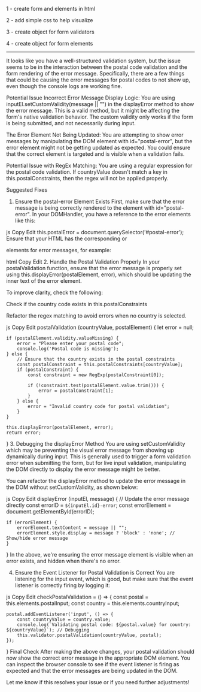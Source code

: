 1 - create form and elements in html

2 - add simple css to help visualize

3 - create object for form validators

4 - create object for form elements

*******************

It looks like you have a well-structured validation system, but the issue seems to be in the interaction between the postal code validation and the form rendering of the error message. Specifically, there are a few things that could be causing the error messages for postal codes to not show up, even though the console logs are working fine.

Potential Issue
Incorrect Error Message Display Logic:
You are using inputEl.setCustomValidity(message || "") in the displayError method to show the error message. This is a valid method, but it might be affecting the form's native validation behavior. The custom validity only works if the form is being submitted, and not necessarily during input.

The Error Element Not Being Updated:
You are attempting to show error messages by manipulating the DOM element with id="postal-error", but the error element might not be getting updated as expected. You could ensure that the correct element is targeted and is visible when a validation fails.

Potential Issue with RegEx Matching:
You are using a regular expression for the postal code validation. If countryValue doesn't match a key in this.postalConstraints, then the regex will not be applied properly.

Suggested Fixes
1. Ensure the postal-error Element Exists
First, make sure that the error message is being correctly rendered to the element with id="postal-error". In your DOMHandler, you have a reference to the error elements like this:

js
Copy
Edit
this.postalError = document.querySelector('#postal-error');
Ensure that your HTML has the corresponding <span> or <div> elements for error messages, for example:

html
Copy
Edit
<span id="postal-error" class="error-message"></span>
2. Handle the Postal Validation Properly
In your postalValidation function, ensure that the error message is properly set using this.displayError(postalElement, error), which should be updating the inner text of the error element.

To improve clarity, check the following:

Check if the country code exists in this.postalConstraints

Refactor the regex matching to avoid errors when no country is selected.

js
Copy
Edit
postalValidation (countryValue, postalElement) {
    let error = null;

    if (postalElement.validity.valueMissing) {
        error = "Please enter your postal code";
        console.log('Postal code is missing');
    } else {
        // Ensure that the country exists in the postal constraints
        const postalConstraint = this.postalConstraints[countryValue];
        if (postalConstraint) {
            const constraint = new RegExp(postalConstraint[0]);

            if (!constraint.test(postalElement.value.trim())) {
                error = postalConstraint[1];
            }
        } else {
            error = "Invalid country code for postal validation";
        }
    }

    this.displayError(postalElement, error);
    return error;
}
3. Debugging the displayError Method
You are using setCustomValidity which may be preventing the visual error message from showing up dynamically during input. This is generally used to trigger a form validation error when submitting the form, but for live input validation, manipulating the DOM directly to display the error message might be better.

You can refactor the displayError method to update the error message in the DOM without setCustomValidity, as shown below:

js
Copy
Edit
displayError (inputEl, message) {
    // Update the error message directly
    const errorID = `${inputEl.id}-error`;
    const errorElement = document.getElementById(errorID);

    if (errorElement) {
        errorElement.textContent = message || "";
        errorElement.style.display = message ? 'block' : 'none'; // Show/hide error message
    }
}
In the above, we're ensuring the error message element is visible when an error exists, and hidden when there's no error.

4. Ensure the Event Listener for Postal Validation is Correct
You are listening for the input event, which is good, but make sure that the event listener is correctly firing by logging it:

js
Copy
Edit
checkPostalValidation = () => {
    const postal = this.elements.postalInput;
    const country = this.elements.countryInput;

    postal.addEventListener('input', () => {
        const countryValue = country.value;
        console.log(`Validating postal code: ${postal.value} for country: ${countryValue}`); // Debugging
        this.validator.postalValidation(countryValue, postal);
    });
}
Final Check
After making the above changes, your postal validation should now show the correct error message in the appropriate DOM element. You can inspect the browser console to see if the event listener is firing as expected and that the error messages are being updated in the DOM.

Let me know if this resolves your issue or if you need further adjustments!